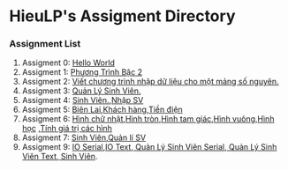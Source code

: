 # HieuLP's Assigment Directory

### Assignment List

1. Assigment 0: [Hello World](https://github.com/FASTTRACKSE/FFSE1704_LP3/blob/master/Assignments/HieuLP/hello.php)
2. Assigment 1: [Phương Trình Bậc 2](https://github.com/FASTTRACKSE/FFSE1703.JavaCore/blob/master/Assignments/HieuLP/MySample1/src/Fasttrack/edu/vn/Phuongtrinhbac2.java)
3. Assigment 2: [Viết chương trình nhập dữ liệu cho một mảng số nguyên.](https://github.com/FASTTRACKSE/FFSE1703.JavaCore/blob/master/Assignments/HieuLP/Vonglapfor/src/Fasttrack/edu/vn/For.java)
4. Assigment 3: [Quản Lý Sinh Viên.](https://github.com/FASTTRACKSE/FFSE1703.JavaCore/blob/master/Assignments/HieuLP/Menu/src/Fasttrack/edu/vn/MenuSV.java)
5. Assigment 4: [Sinh Viên.](https://github.com/FASTTRACKSE/FFSE1703.JavaCore/blob/master/Assignments/HieuLP/Asignment4/src/Fasttrack/edu/vn/SinhVien.java),[Nhập SV](https://github.com/FASTTRACKSE/FFSE1703.JavaCore/blob/master/Assignments/HieuLP/Asignment4/src/Fasttrack/edu/vn/NhapSV.java)
6. Assigment 5: [Biên Lai](https://github.com/FASTTRACKSE/FFSE1703.JavaCore/blob/master/Assignments/HieuLP/QuanLyTienDien/src/ffse1702/quanlytiendien/model/BienLai.java),[Khách hàng](https://github.com/FASTTRACKSE/FFSE1703.JavaCore/blob/master/Assignments/HieuLP/QuanLyTienDien/src/ffse1702/quanlytiendien/model/KhachHang.java),[Tiền điện](https://github.com/FASTTRACKSE/FFSE1703.JavaCore/blob/master/Assignments/HieuLP/QuanLyTienDien/src/ffse1702/quanlytiendien/main/TienDien.java)
7. Assigment 6: [Hình chữ nhật](https://github.com/FASTTRACKSE/FFSE1703.JavaCore/blob/master/Assignments/HieuLP/Asignment6/src/hinhhoc/model/HinhChuNhat.java),[Hình tròn](https://github.com/FASTTRACKSE/FFSE1703.JavaCore/blob/master/Assignments/HieuLP/Asignment6/src/hinhhoc/model/HinhTron.java),[Hình tam giác](https://github.com/FASTTRACKSE/FFSE1703.JavaCore/blob/master/Assignments/HieuLP/Asignment6/src/hinhhoc/model/HinhTamGiac.java),[Hình vuông](https://github.com/FASTTRACKSE/FFSE1703.JavaCore/blob/master/Assignments/HieuLP/Asignment6/src/hinhhoc/model/HinhVuong.java),[Hình học](https://github.com/FASTTRACKSE/FFSE1703.JavaCore/blob/master/Assignments/HieuLP/Asignment6/src/hinhhoc/model/HinhHoc.java)
,[Tính giá trị các hình](https://github.com/FASTTRACKSE/FFSE1703.JavaCore/blob/master/Assignments/HieuLP/Asignment6/src/hinhhoc/main/TinhToanHinhHoc.java)
8. Assigment 7: [Sinh Viên](https://github.com/FASTTRACKSE/FFSE1703.JavaCore/blob/master/Assignments/HieuLP/Asignment7/src/Fasttrack/edu/vn/model/SinhVien.java),[Quản lí SV](https://github.com/FASTTRACKSE/FFSE1703.JavaCore/blob/master/Assignments/HieuLP/Asignment7/src/Fasttrack/edu/vn/main/NhapSV.java)
9. Assigment 9: [ IO Serial](https://github.com/FASTTRACKSE/FFSE1703.JavaCore/blob/master/Assignments/HieuLP/Asignment8/src/ffse1702/fasttrack/edu/io/SerializeFileFactory.java),[IO Text](https://github.com/FASTTRACKSE/FFSE1703.JavaCore/blob/master/Assignments/HieuLP/Asignment8/src/ffse1702/fasttrack/edu/io/TextFileFactory.java),[ Quản Lý Sinh Viên Serial](https://github.com/FASTTRACKSE/FFSE1703.JavaCore/blob/master/Assignments/HieuLP/Asignment8/src/ffse1702/fasttrack/edu/main/QuanLySV.java),[ Quản Lý Sinh Viên Text](https://github.com/FASTTRACKSE/FFSE1703.JavaCore/blob/master/Assignments/HieuLP/Asignment8/src/ffse1702/fasttrack/edu/main/QuanLySV2.java),[ Sinh Viên](https://github.com/FASTTRACKSE/FFSE1703.JavaCore/blob/master/Assignments/HieuLP/Asignment8/src/ffse1702/fasttrack/edu/model/SinhVien.java).
